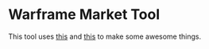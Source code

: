 # Warframe Market Tool

This tool uses [this](http://warframe.market) and [this](http://warframe.wikia.com) to make some awesome things.
